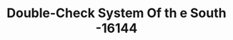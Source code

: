 ---
f_zip-code: 39426
f_state-code: MS
title: Double-Check System Of th e South -16144
f_phone: 504-834-6171
f_city-only: Carriere
f_address: 1020 Old Highway 11 Carriere
f_location-unique-id: '16144'
slug: double-check-system-of-th-e-south--16144
updated-on: '2024-05-30T13:46:58.046Z'
created-on: '2024-05-30T13:36:59.803Z'
published-on: '2024-05-30T13:54:32.469Z'
f_city-state: cms/city/carriere-ms.md
f_company: cms/company/double-check-system-of-th-e-south-.md
f_state: cms/state/mississippi.md
layout: '[payday-loan].html'
tags: payday-loan
---